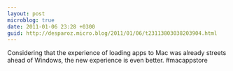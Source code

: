 ```yaml
---
layout: post
microblog: true
date: 2011-01-06 23:28 +0300
guid: http://desparoz.micro.blog/2011/01/06/t23113803038203904.html
---
```

Considering that the experience of loading apps to Mac was already streets ahead of Windows, the new experience is even better. #macappstore
